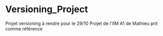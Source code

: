 # Versioning_Project
Projet versioning à rendre pour le 29/10
Projet de l'IIM A1 de Mathieu prit comme référence 
